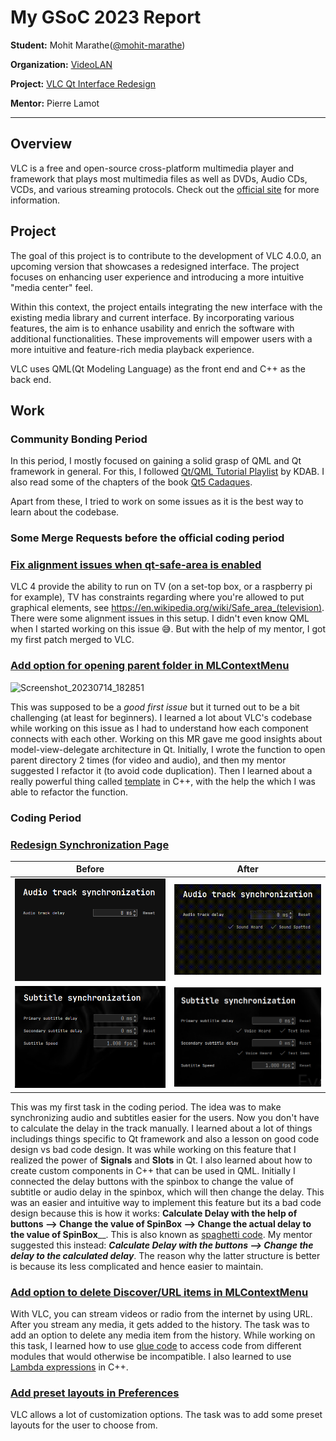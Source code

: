 # My GSoC 2023 Report

**Student:** Mohit Marathe([@mohit-marathe](https://code.videolan.org/mohit-marathe))

**Organization:** [VideoLAN](https://www.videolan.org/)

**Project:** [VLC Qt Interface Redesign](https://summerofcode.withgoogle.com/programs/2023/projects/z26bcE5j)

**Mentor:** Pierre Lamot

---

## Overview

VLC is a free and open-source cross-platform multimedia player and framework that plays most multimedia files as well as DVDs, Audio CDs, VCDs, and various streaming protocols. Check out the [official site](https://www.videolan.org/vlc/) for more information. 

## Project 

The goal of this project is to contribute to the development of VLC 4.0.0, an upcoming version that showcases a redesigned interface. The project focuses on enhancing user experience and introducing a more intuitive "media center" feel. 

Within this context, the project entails integrating the new interface with the existing media library and current interface. By incorporating various features, the aim is to enhance usability and enrich the software with additional functionalities. These improvements will empower users with a more intuitive and feature-rich media playback experience. 

VLC uses QML(Qt Modeling Language) as the front end and C++ as the back end.

## Work

### Community Bonding Period

In this period, I mostly focused on gaining a solid grasp of QML and Qt framework in general. For this, I followed [Qt/QML Tutorial Playlist](https://www.youtube.com/playlist?list=PL6CJYn40gN6hdNC1IGQZfVI707dh9DPRc) by KDAB. I also read some of the chapters of the book [Qt5 Cadaques](http://qmlbook.github.io/).

Apart from these, I tried to work on some issues as it is the best way to learn about the codebase.

### Some Merge Requests before the official coding period

### [Fix alignment issues when qt-safe-area is enabled](https://code.videolan.org/videolan/vlc/-/merge_requests/3446)

VLC 4 provide the ability to run on TV (on a set-top box, or a raspberry pi for example), TV has constraints regarding where you're allowed to put graphical elements,  see https://en.wikipedia.org/wiki/Safe_area_(television). There were some alignment issues in this setup. 
I didn't even know QML when I started working on this issue 😅. But with the help of my mentor, I got my first patch merged to VLC.

### [Add option for opening parent folder in MLContextMenu](https://code.videolan.org/videolan/vlc/-/merge_requests/3437)

![Screenshot_20230714_182851](https://github.com/mohit-marathe/vlc-gsoc-2023-report/assets/96789026/3bc7fc1c-1c89-4488-9646-139740f0af25)

This was supposed to be a _good first issue_ but it turned out to be a bit challenging (at least for beginners). I learned a lot about VLC's codebase while working on this issue as I had to understand how each component connects with each other. Working on this MR gave me good insights about model-view-delegate architecture in Qt.
Initially, I wrote the function to open parent directory 2 times (for video and audio), and then my mentor suggested I refactor it (to avoid code duplication). Then I learned about a really powerful thing called [template](https://en.m.wikipedia.org/wiki/Template_(C%2B%2B)) in C++, with the help the which I was able to refactor the function.


### Coding Period

### [Redesign Synchronization Page](https://code.videolan.org/videolan/vlc/-/merge_requests/3796)

| Before      | After |
| ----------- | ----------- |  
![](screenshots/TracksPageAudio_before.png) | ![](screenshots/TracksPageAudio_after.gif)
![](screenshots/TracksPageSubtitle_before.png) | ![](screenshots/TracksPageSubtitle_after.png)

This was my first task in the coding period. The idea was to make synchronizing audio and subtitles easier for the users. Now you don't have to calculate the delay in the track manually. I learned about a lot of things includings things specific to Qt framework and also a lesson on good code design vs bad code design. It was while working on this feature that I realized the power of **Signals** and **Slots** in Qt. I also learned about how to create custom components in C++ that can be used in QML. 
Initially I connected the delay buttons with the spinbox to change the value of subtitle or audio delay in the spinbox, which will then change the delay. This was an easier and intuitive way to implement this feature but its a bad code design because this is how it works: **Calculate Delay with the help of buttons --> Change the value of SpinBox --> Change the actual delay to the value of SpinBox**__. This is also known as [spaghetti code](https://en.wikipedia.org/wiki/Spaghetti_code). My mentor suggested this instead: _**Calculate Delay with the buttons --> Change the delay to the calculated delay**_. The reason why the latter structure is better is because its less complicated and hence easier to maintain.


### [Add option to delete Discover/URL items in MLContextMenu](https://code.videolan.org/videolan/vlc/-/merge_requests/3819)

With VLC, you can stream videos or radio from the internet by using URL. After you stream any media, it gets added to the history. The task was to add an option to delete any media item from the history. 
While working on this task, I learned how to use [glue code](https://www.google.com/url?sa=t&rct=j&q=&esrc=s&source=web&cd=&cad=rja&uact=8&ved=2ahUKEwj1xKDNjaaAAxUgSWwGHaaGC5YQFnoECBgQAw&url=https%3A%2F%2Fen.wikipedia.org%2Fwiki%2FGlue_code&usg=AOvVaw2B0EirDGNdV-8WF5TVlMjF&opi=89978449) to access code from different modules that would otherwise be incompatible. I also learned to use [Lambda expressions](https://en.cppreference.com/w/cpp/language/lambda) in C++.


### [Add preset layouts in Preferences](https://code.videolan.org/videolan/vlc/-/merge_requests/3924)

VLC allows a lot of customization options. The task was to add some preset layouts for the user to choose from.

















